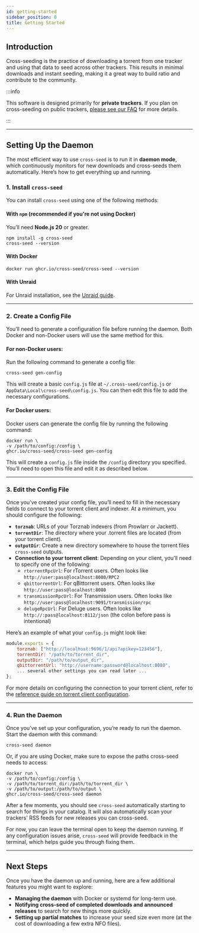 ```yaml
---
id: getting-started
sidebar_position: 0
title: Getting Started
---
```


## Introduction

Cross-seeding is the practice of downloading a torrent from one tracker and
using that data to seed across other trackers. This results in minimal downloads
and instant seeding, making it a great way to build ratio and contribute to the
community.

:::info

This software is designed primarily for **private trackers**. If you plan on
cross-seeding on public trackers,
[please see our FAQ](./faq-troubleshooting.md#does-cross-seed-work-on-public-trackers)
for more details.

:::

---

## Setting Up the Daemon

The most efficient way to use `cross-seed` is to run it in **daemon mode**,
which continuously monitors for new downloads and cross-seeds them
automatically. Here’s how to get everything up and running.

### 1. Install `cross-seed`

You can install `cross-seed` using one of the following methods:

#### With `npm` (recommended if you're not using Docker)

You’ll need **Node.js 20** or greater.

```shell
npm install -g cross-seed
cross-seed --version
```

#### With Docker

```shell
docker run ghcr.io/cross-seed/cross-seed --version
```

#### With Unraid

For Unraid installation, see the [Unraid guide](../tutorials/unraid.md).

---

### 2. Create a Config File

You’ll need to generate a configuration file before running the daemon. Both
Docker and non-Docker users will use the same method for this.

#### For non-Docker users:

Run the following command to generate a config file:

```shell
cross-seed gen-config
```

This will create a basic `config.js` file at `~/.cross-seed/config.js` or
`AppData\Local\cross-seed\config.js`. You can then edit this file to add the
necessary configurations.

#### For Docker users:

Docker users can generate the config file by running the following command:

```shell
docker run \
-v /path/to/config:/config \
ghcr.io/cross-seed/cross-seed gen-config
```

This will create a `config.js` file inside the `/config` directory you
specified. You’ll need to open this file and edit it as described below.

---

### 3. Edit the Config File

Once you’ve created your config file, you’ll need to fill in the necessary
fields to connect to your torrent client and indexer. At a minimum, you should
configure the following:

-   **`torznab`**: URLs of your Torznab indexers (from Prowlarr or Jackett).
-   **`torrentDir`**: The directory where your .torrent files are located (from
    your torrent client).
-   **`outputDir`**: Create a new directory somewhere to house the torrent files
    `cross-seed` outputs.
-   **Connection to your torrent client**: Depending on your client, you'll need
    to specify one of the following:
    -   `rtorrentRpcUrl`: For rTorrent users. Often looks like
        `http://user:pass@localhost:8080/RPC2`
    -   `qbittorrentUrl`: For qBittorrent users. Often looks like
        `http://user:pass@localhost:8080`
    -   `transmissionRpcUrl`: For Transmission users. Often looks like
        `http://user:pass@localhost:9091/transmission/rpc`
    -   `delugeRpcUrl`: For Deluge users. Often looks like
        `http://:pass@localhost:8112/json` (the colon before pass is
        intentional)

Here’s an example of what your `config.js` might look like:

```js
module.exports = {
	torznab: ["http://localhost:9696/1/api?apikey=123456"],
	torrentDir: "/path/to/torrent_dir",
    outputDir: "/path/to/output_dir",
	qbittorrentUrl: "http://username:password@localhost:8080",
	... several other settings you can read later ...
};
```

For more details on configuring the connection to your torrent client, refer to
the
[reference guide on torrent client configuration](../tutorials/injection.md).

---

### 4. Run the Daemon

Once you’ve set up your configuration, you’re ready to run the daemon. Start the
daemon with this command:

```shell
cross-seed daemon
```

Or, if you are using Docker, make sure to expose the paths cross-seed needs to
access:

```shell
docker run \
-v /path/to/config:/config \
-v /path/to/torrent_dir:/path/to/torrent_dir \
-v /path/to/output:/path/to/output \
ghcr.io/cross-seed/cross-seed daemon
```

After a few moments, you should see `cross-seed` automatically starting to
search for things in your catalog. It will also automatically scan your
trackers' RSS feeds for new releases you can cross-seed.

For now, you can leave the terminal open to keep the daemon running. If any
configuration issues arise, `cross-seed` will provide feedback in the terminal,
which helps guide you through fixing them.

---

## Next Steps

Once you have the daemon up and running, here are a few additional features you
might want to explore:

-   **Managing the daemon** with Docker or systemd for long-term use.
-   **Notifying cross-seed of completed downloads and announced releases** to
    search for new things more quickly.
-   **Setting up partial matches** to increase your seed size even more (at the
    cost of downloading a few extra NFO files).

